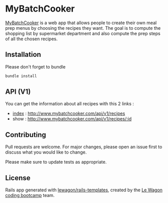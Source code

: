 # MyBatchCooker

[MyBatchCooker](http://www.mybatchcooker.com) is a web app that allows people to create their own meal prep menus by choosing the recipes they want. The goal is to compute the shopping list by supermarket department and also compute the prep steps of all the chosen recipes.

## Installation

Please don't forget to bundle

```bash
bundle install
```

## API (V1)

You can get the information about all recipes with this 2 links :
 - [index](http://www.mybatchcooker.com/api/v1/recipes) : http://www.mybatchcooker.com/api/v1/recipes
 - show : http://www.mybatchcooker.com/api/v1/recipes/:id


## Contributing
Pull requests are welcome. For major changes, please open an issue first to discuss what you would like to change.

Please make sure to update tests as appropriate.

## License

Rails app generated with [lewagon/rails-templates](https://github.com/lewagon/rails-templates), created by the [Le Wagon coding bootcamp](https://www.lewagon.com) team.

